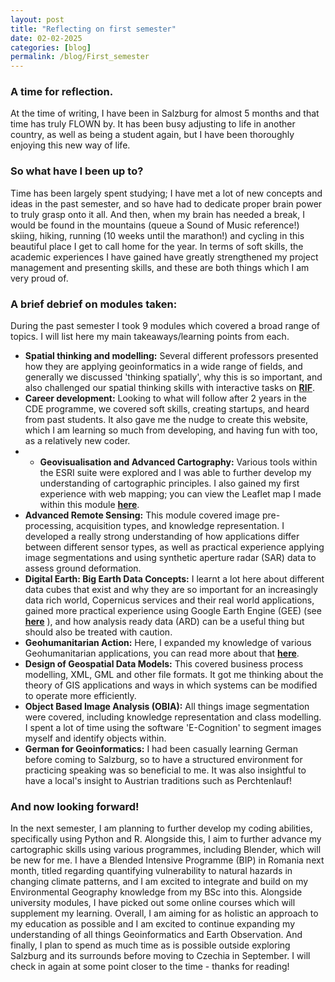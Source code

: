 ```yaml
---
layout: post
title: "Reflecting on first semester"
date: 02-02-2025
categories: [blog]
permalink: /blog/First_semester
---
```


### A time for reflection.
At the time of writing, I have been in Salzburg for almost 5 months and that time has truly FLOWN by. It has been busy adjusting to life in another country, as well as being a student again, but I have been thoroughly enjoying this new way of life.

### So what have I been up to?
Time has been largely spent studying; I have met a lot of new concepts and ideas in the past semester, and so have had to dedicate proper brain power to truly grasp onto it all. And then, when my brain has needed a break, I would be found in the mountains (queue a Sound of Music reference!) skiing, hiking, running (10 weeks until the marathon!) and cycling in this beautiful place I get to call home for the year. 
In terms of soft skills, the academic experiences I have gained have greatly strengthened my project management and presenting skills, and these are both things which I am very proud of.

### A brief debrief on modules taken:
During the past semester I took 9 modules which covered a broad range of topics. I will list here my main takeaways/learning points from each.
* **Spatial thinking and modelling:** Several different professors presented how they are applying geoinformatics in a wide range of fields, and generally we discussed 'thinking spatially', why this is so important, and also challenged our spatial thinking skills with interactive tasks on [**RIF**](https://rif4you.eu/index.php?spr=en).
* **Career development:** Looking to what will follow after 2 years in the CDE programme, we covered soft skills, creating startups, and heard from past students. It also gave me the nudge to create this website, which I am learning so much from developing, and having fun with too, as a relatively new coder.
* * **Geovisualisation and Advanced Cartography:** Various tools within the ESRI suite were explored and I was able to further develop my understanding of cartographic principles. I also gained my first experience with web mapping; you can view the Leaflet map I made within this module [**here**](https://maria-anna-gis.github.io/projects/Leaflet).
* **Advanced Remote Sensing:** This module covered image pre-processing, acquisition types, and knowledge representation. I developed a really strong understanding of how applications differ between different sensor types, as well as practical experience applying image segmentations and using synthetic aperture radar (SAR) data to assess ground deformation.
* **Digital Earth: Big Earth Data Concepts:** I learnt a lot here about different data cubes that exist and why they are so important for an increasingly data rich world, Copernicus services and their real world applications, gained more practical experience using Google Earth Engine (GEE) (see [**here**](https://maria-anna-gis.github.io/projects/GEE) ), and how analysis ready data (ARD) can be a useful thing but should also be treated with caution.
* **Geohumanitarian Action:** Here, I expanded my knowledge of various Geohumanitarian applications, you can read more about that [**here**](https://maria-anna-gis.github.io/projects/aa_for_geohum).
* **Design of Geospatial Data Models:** This covered business process modelling, XML, GML and other file formats. It got me thinking about the theory of GIS applications and ways in which systems can be modified to operate more efficiently.
* **Object Based Image Analysis (OBIA):** All things image segmentation were covered, including knowledge representation and class modelling. I spent a lot of time using the software 'E-Cognition' to segment images myself and identify objects within.
* **German for Geoinformatics:** I had been casually learning German before coming to Salzburg, so to have a structured environment for practicing speaking was so beneficial to me. It was also insightful to have a local's insight to Austrian traditions such as Perchtenlauf!

### And now looking forward!
In the next semester, I am planning to further develop my coding abilities, specifically using Python and R. Alongside this, I aim to further advance my cartographic skills using various programmes, including Blender, which will be new for me. I have a Blended Intensive Programme (BIP) in Romania next month, titled regarding quantifying vulnerability to natural hazards in changing climate patterns, and I am excited to integrate and build on my Environmental Geography knowledge from my BSc into this. 
Alongside university modules, I have picked out some online courses which will supplement my learning. Overall, I am aiming for as holistic an approach to my education as possible and I am excited to continue expanding my understanding of all things Geoinformatics and Earth Observation.
And finally, I plan to spend as much time as is possible outside exploring Salzburg and its surrounds before moving to Czechia in September. I will check in again at some point closer to the time - thanks for reading!
